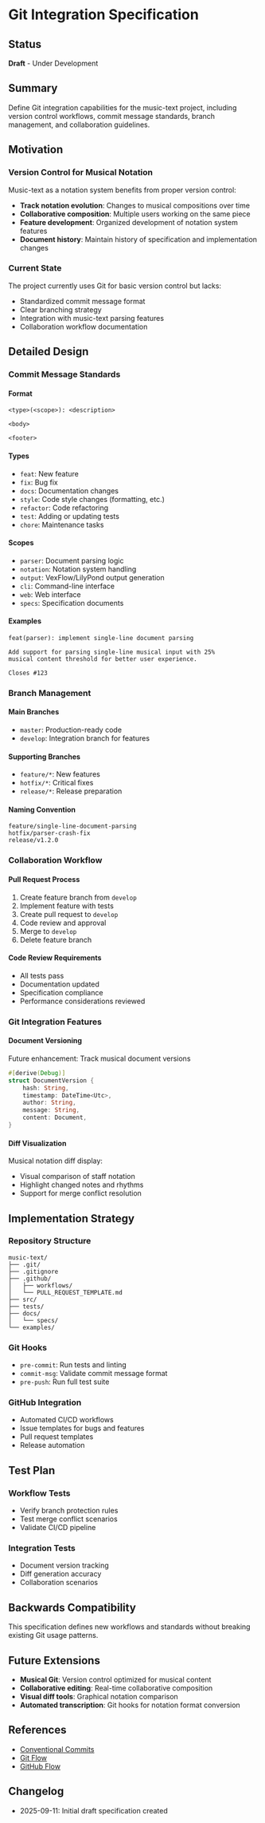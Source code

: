 # Git Integration Specification

## Status
**Draft** - Under Development

## Summary
Define Git integration capabilities for the music-text project, including version control workflows, commit message standards, branch management, and collaboration guidelines.

## Motivation

### Version Control for Musical Notation
Music-text as a notation system benefits from proper version control:
- **Track notation evolution**: Changes to musical compositions over time
- **Collaborative composition**: Multiple users working on the same piece
- **Feature development**: Organized development of notation system features
- **Document history**: Maintain history of specification and implementation changes

### Current State
The project currently uses Git for basic version control but lacks:
- Standardized commit message format
- Clear branching strategy
- Integration with music-text parsing features
- Collaboration workflow documentation

## Detailed Design

### Commit Message Standards

#### Format
```
<type>(<scope>): <description>

<body>

<footer>
```

#### Types
- `feat`: New feature
- `fix`: Bug fix
- `docs`: Documentation changes
- `style`: Code style changes (formatting, etc.)
- `refactor`: Code refactoring
- `test`: Adding or updating tests
- `chore`: Maintenance tasks

#### Scopes
- `parser`: Document parsing logic
- `notation`: Notation system handling
- `output`: VexFlow/LilyPond output generation
- `cli`: Command-line interface
- `web`: Web interface
- `specs`: Specification documents

#### Examples
```
feat(parser): implement single-line document parsing

Add support for parsing single-line musical input with 25% 
musical content threshold for better user experience.

Closes #123
```

### Branch Management

#### Main Branches
- `master`: Production-ready code
- `develop`: Integration branch for features

#### Supporting Branches
- `feature/*`: New features
- `hotfix/*`: Critical fixes
- `release/*`: Release preparation

#### Naming Convention
```
feature/single-line-document-parsing
hotfix/parser-crash-fix
release/v1.2.0
```

### Collaboration Workflow

#### Pull Request Process
1. Create feature branch from `develop`
2. Implement feature with tests
3. Create pull request to `develop`
4. Code review and approval
5. Merge to `develop`
6. Delete feature branch

#### Code Review Requirements
- All tests pass
- Documentation updated
- Specification compliance
- Performance considerations reviewed

### Git Integration Features

#### Document Versioning
Future enhancement: Track musical document versions
```rust
#[derive(Debug)]
struct DocumentVersion {
    hash: String,
    timestamp: DateTime<Utc>,
    author: String,
    message: String,
    content: Document,
}
```

#### Diff Visualization
Musical notation diff display:
- Visual comparison of staff notation
- Highlight changed notes and rhythms
- Support for merge conflict resolution

## Implementation Strategy

### Repository Structure
```
music-text/
├── .git/
├── .gitignore
├── .github/
│   ├── workflows/
│   └── PULL_REQUEST_TEMPLATE.md
├── src/
├── tests/
├── docs/
│   └── specs/
└── examples/
```

### Git Hooks
- `pre-commit`: Run tests and linting
- `commit-msg`: Validate commit message format
- `pre-push`: Run full test suite

### GitHub Integration
- Automated CI/CD workflows
- Issue templates for bugs and features
- Pull request templates
- Release automation

## Test Plan

### Workflow Tests
- Verify branch protection rules
- Test merge conflict scenarios
- Validate CI/CD pipeline

### Integration Tests
- Document version tracking
- Diff generation accuracy
- Collaboration scenarios

## Backwards Compatibility

This specification defines new workflows and standards without breaking existing Git usage patterns.

## Future Extensions

- **Musical Git**: Version control optimized for musical content
- **Collaborative editing**: Real-time collaborative composition
- **Visual diff tools**: Graphical notation comparison
- **Automated transcription**: Git hooks for notation format conversion

## References

- [Conventional Commits](https://www.conventionalcommits.org/)
- [Git Flow](https://nvie.com/posts/a-successful-git-branching-model/)
- [GitHub Flow](https://guides.github.com/introduction/flow/)

## Changelog

- 2025-09-11: Initial draft specification created